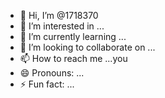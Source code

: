 - 👋 Hi, I’m @1718370
- 👀 I’m interested in ...
- 🌱 I’m currently learning ...
- 💞️ I’m looking to collaborate on ...
- 📫 How to reach me ...you
- 😄 Pronouns: ...
- ⚡ Fun fact: ...

<!---
1718370/1718370 is a ✨ special ✨ repository because its `README.md` (this file) appears on your GitHub profile.
You can click the Preview link to take a look at your changes.
--->

